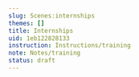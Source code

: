 ```yaml
---
slug: Scenes:internships
themes: []
title: Internships
uid: 1eb122828133
instruction: Instructions/training
note: Notes/training
status: draft
---
```

